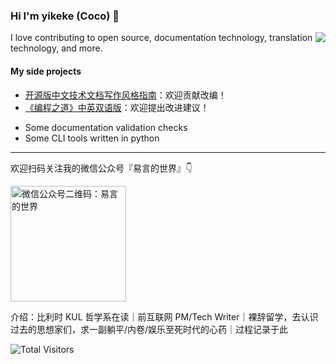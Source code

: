 <!--
**yikeke/yikeke** is a ✨ _special_ ✨ repository because its `README.md` (this file) appears on your GitHub profile.

Here are some ideas to get you started:

- 🔭 I’m currently working on ...
- 🌱 I’m currently learning ...
- 👯 I’m looking to collaborate on ...
- 🤔 I’m looking for help with ...
- 💬 Ask me about ...
- 📫 How to reach me: ...
- 😄 Pronouns: ...
- ⚡ Fun fact: ...
-->

### Hi I'm yikeke (Coco) 👋

<img align="right" src="https://github-readme-stats.vercel.app/api?username=yikeke&show_icons=true" />

I love contributing to open source, documentation technology, translation technology, and more.

#### My side projects

- [开源版中文技术文档写作风格指南](https://zh-style-guide.readthedocs.io/)：欢迎贡献改编！
- [《编程之道》中英双语版](https://github.com/yikeke/tao-of-programming)：欢迎提出改进建议！
<!-- - [那些年中国程序猿们读错的 IT 类单词](https://cocoyi.online/pronounce.html)：欢迎留言补充新发音！ -->
- Some documentation validation checks
- Some CLI tools written in python

---

欢迎扫码关注我的微信公众号『易言的世界』👇

<img src="qrcode.jpg" alt="微信公众号二维码：易言的世界" height="185" />

介绍：比利时 KUL 哲学系在读｜前互联网 PM/Tech Writer｜裸辞留学，去认识过去的思想家们，求一副躺平/内卷/娱乐至死时代的心药｜过程记录于此

![Total Visitors](https://visitor-badge.glitch.me/badge?page_id=yikeke.yikeke)

